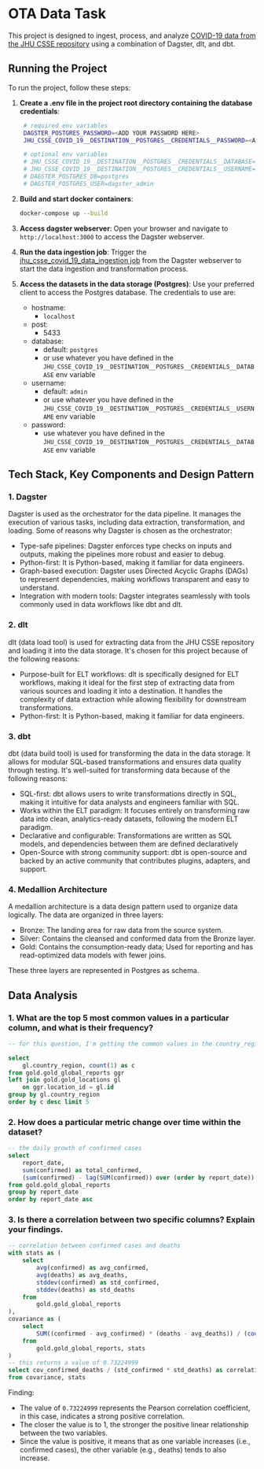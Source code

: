 # OTA Data Task

This project is designed to ingest, process, and analyze [COVID-19 data from the JHU CSSE repository](https://github.com/CSSEGISandData/COVID-19/tree/master) using a combination of Dagster, dlt, and dbt.

## Running the Project

To run the project, follow these steps:

1. **Create a .env file in the project root directory containing the database credentials**:
   ```sh
	# required env variables
	DAGSTER_POSTGRES_PASSWORD=<ADD YOUR PASSWORD HERE>
	JHU_CSSE_COVID_19__DESTINATION__POSTGRES__CREDENTIALS__PASSWORD=<ADD YOUR PASSWORD HERE>

	# optional env variables
	# JHU_CSSE_COVID_19__DESTINATION__POSTGRES__CREDENTIALS__DATABASE=postgres
	# JHU_CSSE_COVID_19__DESTINATION__POSTGRES__CREDENTIALS__USERNAME=admin
	# DAGSTER_POSTGRES_DB=postgres
	# DAGSTER_POSTGRES_USER=dagster_admin
   ```

2. **Build and start docker containers**:
   ```sh
   docker-compose up --build
   ```

3. **Access dagster webserver**:
   Open your browser and navigate to `http://localhost:3000` to access the Dagster webserver.

4. **Run the data ingestion job**:
   Trigger the [jhu_csse_covid_19_data_ingestion job](http://localhost:3000/locations/jhu_csse_covid_19/jobs/jhu_csse_covid_19_data_ingestion) from the Dagster webserver to start the data ingestion and transformation process.

5. **Access the datasets in the data storage (Postgres)**:
	Use your preferred client to access the Postgres database. The credentials to use are:
	* hostname: 
		* `localhost`
	* post:
		* 5433
	* database: 
		* default: `postgres`
		* or use whatever you have defined in the `JHU_CSSE_COVID_19__DESTINATION__POSTGRES__CREDENTIALS__DATABASE` env variable
	* username:
		* default: `admin`
		* or use whatever you have defined in the `JHU_CSSE_COVID_19__DESTINATION__POSTGRES__CREDENTIALS__USERNAME` env variable
	* password:
		* use whatever you have defined in the `JHU_CSSE_COVID_19__DESTINATION__POSTGRES__CREDENTIALS__DATABASE` env variable


## Tech Stack, Key Components and Design Pattern

### 1. Dagster

Dagster is used as the orchestrator for the data pipeline. It manages the execution of various tasks, including data extraction, transformation, and loading. Some of reasons why Dagster is chosen as the orchestrator:

* Type-safe pipelines: Dagster enforces type checks on inputs and outputs, making the pipelines more robust and easier to debug.
* Python-first: It is Python-based, making it familiar for data engineers.
* Graph-based execution: Dagster uses Directed Acyclic Graphs (DAGs) to represent dependencies, making workflows transparent and easy to understand.
* Integration with modern tools: Dagster integrates seamlessly with tools commonly used in data workflows like dbt and dlt.

### 2. dlt

dlt (data load tool) is used for extracting data from the JHU CSSE repository and loading it into the data storage. It's chosen for this project because of the following reasons:

* Purpose-built for ELT workflows: dlt is specifically designed for ELT workflows, making it ideal for the first step of extracting data from various sources and loading it into a destination. It handles the complexity of data extraction while allowing flexibility for downstream transformations.
* Python-first: It is Python-based, making it familiar for data engineers.

### 3. dbt

dbt (data build tool) is used for transforming the data in the data storage. It allows for modular SQL-based transformations and ensures data quality through testing. It's well-suited for transforming data because of the following reasons:

* SQL-first: dbt allows users to write transformations directly in SQL, making it intuitive for data analysts and engineers familiar with SQL.
* Works within the ELT paradigm: It focuses entirely on transforming raw data into clean, analytics-ready datasets, following the modern ELT paradigm.
* Declarative and configurable: Transformations are written as SQL models, and dependencies between them are defined declaratively
* Open-Source with strong community support: dbt is open-source and backed by an active community that contributes plugins, adapters, and support.

### 4. Medallion Architecture

A medallion architecture is a data design pattern used to organize data logically. The data are organized in three layers:

* Bronze: The landing area for raw data from the source system.
* Silver: Contains the cleansed and conformed data from the Bronze layer.
* Gold: Contains the consumption-ready data; Used for reporting and has read-optimized data models with fewer joins.

These three layers are represented in Postgres as schema.


## Data Analysis

### 1. What are the top 5 most common values in a particular column, and what is their frequency?

``` SQL
-- for this question, I'm getting the common values in the country_region column

select 
	gl.country_region, count(1) as c
from gold.gold_global_reports ggr
left join gold.gold_locations gl 
	on ggr.location_id = gl.id
group by gl.country_region 
order by c desc limit 5
```

### 2. How does a particular metric change over time within the dataset?

``` SQL
-- the daily growth of confirmed cases
select
	report_date,
	sum(confirmed) as total_confirmed,
	(sum(confirmed) - lag(SUM(confirmed)) over (order by report_date)) as daily_change
from gold.gold_global_reports
group by report_date
order by report_date asc
```

### 3. Is there a correlation between two specific columns? Explain your findings.

``` SQL
-- correlation between confirmed cases and deaths
with stats as (
	select
		avg(confirmed) as avg_confirmed,
		avg(deaths) as avg_deaths,
		stddev(confirmed) as std_confirmed,
		stddev(deaths) as std_deaths
	from
		gold.gold_global_reports
),
covariance as (
	select
		SUM((confirmed - avg_confirmed) * (deaths - avg_deaths)) / (count(*) - 1) as cov_confirmed_deaths
	from
		gold.gold_global_reports, stats
)
-- this returns a value of 0.73224999
select cov_confirmed_deaths / (std_confirmed * std_deaths) as correlation
from covariance, stats
```

Finding:
* The value of `0.73224999` represents the Pearson correlation coefficient, in this case, indicates a strong positive correlation.
* The closer the value is to 1, the stronger the positive linear relationship between the two variables.
* Since the value is positive, it means that as one variable increases (i.e., confirmed cases), the other variable (e.g., deaths) tends to also increase.
